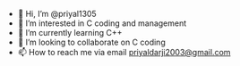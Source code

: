 - 👋 Hi, I’m @priyal1305
- 👀 I’m interested in C coding and management 
- 🌱 I’m currently learning C++
- 💞️ I’m looking to collaborate on C coding
- 📫 How to reach me via email priyaldarji2003@gmail.com 

<!---
priyal1305/priyal1305 is a ✨ special ✨ repository because its `README.md` (this file) appears on your GitHub profile.
You can click the Preview link to take a look at your changes.
--->
